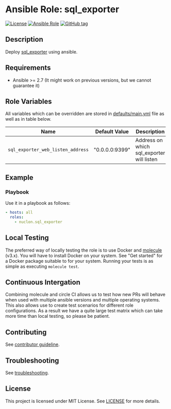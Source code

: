# Ansible Role: sql_exporter

[![License](https://img.shields.io/badge/license-MIT%20License-brightgreen.svg)](https://opensource.org/licenses/MIT)
[![Ansible Role](https://img.shields.io/badge/ansible%20role-nuclon.sql_exporter-blue.svg)](https://galaxy.ansible.com/nuclon/sql_exporter/)
[![GitHub tag](https://img.shields.io/github/tag/nuclon/ansible-sql_exporter.svg)](https://github.com/nuclon/ansible-sql_exporter/tags)

## Description

Deploy [sql_exporter](https://github.com/free/sql_exporter) using ansible.

## Requirements

- Ansible >= 2.7 (It might work on previous versions, but we cannot guarantee it)

## Role Variables

All variables which can be overridden are stored in [defaults/main.yml](defaults/main.yml) file as well as in table below.

| Name           | Default Value | Description                        |
| -------------- | ------------- | -----------------------------------|
| `sql_exporter_web_listen_address` | "0.0.0.0:9399" | Address on which sql_exporter will listen |

## Example

### Playbook

Use it in a playbook as follows:
```yaml
- hosts: all
  roles:
    - nuclon.sql_exporter
```

## Local Testing

The preferred way of locally testing the role is to use Docker and [molecule](https://github.com/ansible-community/molecule) (v3.x). You will have to install Docker on your system. See "Get started" for a Docker package suitable to for your system. Running your tests is as simple as executing `molecule test`.

## Continuous Intergation

Combining molecule and circle CI allows us to test how new PRs will behave when used with multiple ansible versions and multiple operating systems. This also allows use to create test scenarios for different role configurations. As a result we have a quite large test matrix which can take more time than local testing, so please be patient.

## Contributing

See [contributor guideline](CONTRIBUTING.md).

## Troubleshooting

See [troubleshooting](TROUBLESHOOTING.md).

## License

This project is licensed under MIT License. See [LICENSE](/LICENSE) for more details.
